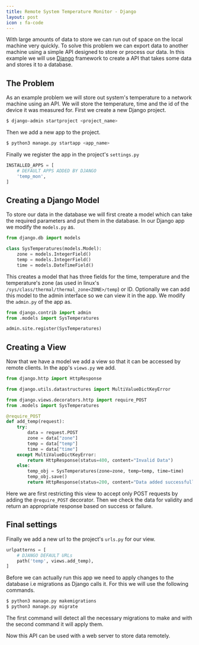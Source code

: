 ```yaml
---
title: Remote System Temperature Monitor - Django
layout: post
icon : fa-code 
---
```


With large amounts of data to store we can run out of space on the local machine very quickly. To solve this problem we can export data to another machine using a simple API designed to store or process our data. In this example we will use [Django](https://www.djangoproject.com/) framework to create a API that takes some data and stores it to a database.

## The Problem  

As an example problem we will store out system's temperature to a network machine using an API. We will store the temperature, time and the id of the device it was measured for.  First we create a new Django project.

```bash
$ django-admin startproject <project_name>
```

Then we add a new app to the project.

```bash
$ python3 manage.py startapp <app_name>
```

Finally we register the app in the project's `settings.py`

```python
INSTALLED_APPS = [
    # DEFAULT APPS ADDED BY DJANGO
    'temp_mon',
]
```

## Creating a Django Model  

To store our data in the database we will first create a model which can take the required parameters and put them in the database. In our Django app we modify the `models.py` as.

```python
from django.db import models

class SysTemperatures(models.Model):
    zone = models.IntegerField()
    temp = models.IntegerField()
    time = models.DateTimeField()
```

This creates a model that has three fields for the time, temperature and the temperature's zone (as used in linux's `/sys/class/thermal/thermal_zone<ZONE>/temp`) or ID. Optionally we can add this model to the admin interface so we can view it in the app. We modify the `admin.py` of the app as.

```python
from django.contrib import admin
from .models import SysTemperatures

admin.site.register(SysTemperatures)
```

## Creating a View  

Now that we have a model we add a view so that it can be accessed by remote clients. In the app's `views.py` we add.

```python
from django.http import HttpResponse

from django.utils.datastructures import MultiValueDictKeyError

from django.views.decorators.http import require_POST
from .models import SysTemperatures

@require_POST
def add_temp(request):
    try:
        data = request.POST
        zone = data["zone"]
        temp = data["temp"]
        time = data["time"]
    except MultiValueDictKeyError:
        return HttpResponse(status=400, content="Invalid Data")
    else:
        temp_obj = SysTemperatures(zone=zone, temp=temp, time=time)
        temp_obj.save()
        return HttpResponse(status=200, content="Data added successfully!")
```

Here we are first restricting this view to accept only POST requests by adding the `@require_POST` decorator. Then we check the data for validity and return an appropriate response based on success or failure.

## Final settings  

Finally we add a new url to the project's `urls.py` for our view.

```python
urlpatterns = [
    # DJANGO DEFAULT URLs
    path('temp', views.add_temp),
]
```

Before we can actually run this app we need to apply changes to the database i.e migrations as Django calls it. For this we will use the following commands.

```bash
$ python3 manage.py makemigrations
$ python3 manage.py migrate
```

The first command will detect all the necessary migrations to make and with the second command it will apply them.

Now this API can be used with a web server to store data remotely.
